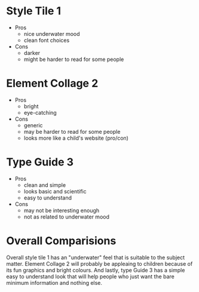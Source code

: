 # Style Tile 1
- Pros
	 - nice underwater mood
	 - clean font choices
- Cons
	- darker
	- might be harder to read for some people
	
# Element Collage 2
- Pros
	 - bright
	 - eye-catching
- Cons
	- generic
	- may be harder to read for some people
	- looks more like a child's website (pro/con)


# Type Guide 3 
- Pros
	 - clean and simple
	 - looks basic and scientific
	 - easy to understand
- Cons
	- may not be interesting enough
	- not as related to underwater mood
	
# Overall Comparisions
Overall style tile 1 has an "underwater" feel that is suitable to the subject matter. Element Collage 2 will probably be appleaing to children because of its fun graphics and bright colours. And lastly, type Guide 3 has a simple easy to understand look that will help people who just want the bare minimum information and nothing else. 


